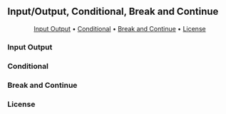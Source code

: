 ## Input/Output, Conditional, Break and Continue

<p align="center">
  <a href="#input-output">Input Output</a> •
  <a href="#conditional">Conditional</a> •
  <a href="#break">Break and Continue</a> •
  <a href="#license">License</a>
</p>

### Input Output

### Conditional

### Break and Continue

### License
